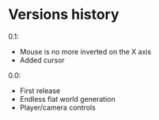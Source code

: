 # Versions history

0.1:
- Mouse is no more inverted on the X axis
- Added cursor

0.0:
- First release
- Endless flat world generation
- Player/camera controls
